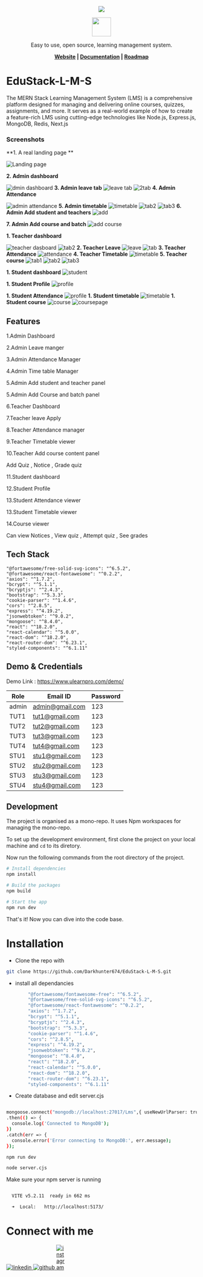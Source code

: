 <p align="center">
  <img src="https://th.bing.com/th/id/OIP.s6cxkhjVxE8a6dK_5luRjgHaEE?w=286&h=180&c=7&r=0&o=5&dpr=1.3&pid=1.7">
</p>
<p align="center">
  <a href="https://anubhavchaudhary.42web.io">
    <img src="https://uploads-ssl.webflow.com/64acfd314111bd7a3348ca67/64bc1d6c639b1ab02502dfbb_44f0ffa7f592917f963fda8b376aa547.png" 
     width="50px" height="50px">
  </a>
  <p align="center">Easy to use, open source, learning management system.</p>
</p>
<p align="center">
  <b>
    <a href="https://courselit.app">Website</a> |
    <a href="https://docs.courselit.app">Documentation</a> | 
    <a href="https://honey-oviraptor-4b7.notion.site/4a82d434ff2e485c8eb4b22f13252fef?v=9873e6e4812c420ab6a5cd81eca11356">Roadmap</a>
  </b>
</p>

# EduStack-L-M-S
The MERN Stack Learning Management System (LMS) is a comprehensive platform designed for managing and delivering online courses, quizzes, assignments, and more. It serves as a real-world example of how to create a feature-rich LMS using cutting-edge technologies like  Node.js, Express.js, MongoDB, Redis, Next.js 

### Screenshots

**1. A real landing page **

![Landing page](Screenshots/image.png)

**2. Admin dashboard**

![dmin dashboard](Screenshots/image-8.png)
**3. Admin leave tab**
![leave tab](Screenshots/image-2.png)
![2tab](Screenshots/image-3.png)
**4. Admin Attendance**

![admin attendance](Screenshots/image-4.png)
**5. Admin timetable**
![timetable](Screenshots/image-5.png)
![tab2](Screenshots/image-6.png)
![tab3](Screenshots/image-7.png)
**6. Admin Add student and teachers**
![add](Screenshots/image-9.png)

**7. Admin Add course and batch**
![add course](Screenshots/image-10.png)

**1. Teacher dashboard**

![teacher dasboard](Screenshots/image-11.png)
![tab2](Screenshots/image-12.png)
**2. Teacher Leave**
![leave](Screenshots/image-13.png)
![tab](Screenshots/image-14.png)
**3. Teacher Attendance**
![attendance](Screenshots/image-15.png)
**4. Teacher Timetable**
![timetable](Screenshots/image-16.png)
**5. Teacher course**
![tab1](Screenshots/image-17.png)
![tab2](Screenshots/image-18.png)
![tab3](Screenshots/image-19.png)

**1. Student dashboard**
![student](Screenshots/image-20.png)

**1. Student Profile**
![profile](Screenshots/image-21.png)

**1. Student Attendance**
![profile](Screenshots/image-22.png)
**1. Student timetable**
![timetable](Screenshots/image-23.png)
**1. Student course**
![course](Screenshots/image-24.png)
![coursepage](Screenshots/image-25.png)




## Features
1.Admin Dashboard

2.Admin Leave manger

3.Admin Attendance Manager

4.Admin Time table Manager

5.Admin Add student and teacher panel

5.Admin Add Course and batch panel

6.Teacher Dashboard

7.Teacher leave Apply 

8.Teacher Attendance manager

9.Teacher Timetable viewer

10.Teacher Add course content panel
 
 Add Quiz , Notice , Grade quiz

11.Student dashboard

12.Student Profile

13.Student Attendance viewer

13.Student Timetable viewer

14.Course viewer

Can view Notices , View quiz , Attempt quiz  , See grades

## Tech Stack


    "@fortawesome/free-solid-svg-icons": "^6.5.2",
    "@fortawesome/react-fontawesome": "^0.2.2",
    "axios": "^1.7.2",
    "bcrypt": "^5.1.1",
    "bcryptjs": "^2.4.3",
    "bootstrap": "^5.3.3",
    "cookie-parser": "^1.4.6",
    "cors": "^2.8.5",
    "express": "^4.19.2",
    "jsonwebtoken": "^9.0.2",
    "mongoose": "^8.4.0",
    "react": "^18.2.0",
    "react-calendar": "^5.0.0",
    "react-dom": "^18.2.0",
    "react-router-dom": "^6.23.1",
    "styled-components": "^6.1.11"

## Demo & Credentials
Demo Link : https://www.ulearnpro.com/demo/

|    Role       |        Email ID        |   Password    |
| ------------- | ---------------------  | ------------- |
|    admin      | admin@gmail.com        |    123        |
|    TUT1       | tut1@gmail.com         |    123        |
|    TUT2       | tut2@gmail.com         |    123        |
|    TUT3       | tut3@gmail.com         |    123        |
|    TUT4       | tut4@gmail.com         |    123        |
|    STU1       | stu1@gmail.com         |    123        |
|    STU2       | stu2@gmail.com         |    123        |
|    STU3       | stu3@gmail.com         |    123        |
|    STU4       | stu4@gmail.com         |    123        |



## Development

The project is organised as a mono-repo. It uses Npm workspaces for managing the mono-repo.

To set up the development environment, first clone the project on your local machine and `cd` to its diretory.

Now run the following commands from the root directory of the project.

```sh
# Install dependencies
npm install

# Build the packages
npm build

# Start the app
npm run dev
```

That's it! Now you can dive into the code base.
# Installation

- Clone the repo with

```bash
git clone https://github.com/Darkhunter674/EduStack-L-M-S.git
```

- install all dependancies

```bash
        "@fortawesome/fontawesome-free": "^6.5.2",
        "@fortawesome/free-solid-svg-icons": "^6.5.2",
        "@fortawesome/react-fontawesome": "^0.2.2",
        "axios": "^1.7.2",
        "bcrypt": "^5.1.1",
        "bcryptjs": "^2.4.3",
        "bootstrap": "^5.3.3",
        "cookie-parser": "^1.4.6",
        "cors": "^2.8.5",
        "express": "^4.19.2",
        "jsonwebtoken": "^9.0.2",
        "mongoose": "^8.4.0",
        "react": "^18.2.0",
        "react-calendar": "^5.0.0",
        "react-dom": "^18.2.0",
        "react-router-dom": "^6.23.1",
        "styled-components": "^6.1.11"
```

- Create database and edit server.cjs

```bash

mongoose.connect("mongodb://localhost:27017/Lms",{ useNewUrlParser: true, useUnifiedTopology: true })
.then(() => {
  console.log('Connected to MongoDB');
})
.catch(err => {
  console.error('Error connecting to MongoDB:', err.message);
});
```

```bash
npm run dev
```

```bash
node server.cjs
```



Make sure your npm server is running

```bash

  VITE v5.2.11  ready in 662 ms

  ➜  Local:   http://localhost:5173/
```


# Connect with me

<div>
<a href="https://www.linkedin.com/in/anubhav-chaudhary-533a66248" target="_blank">
<img src=https://img.shields.io/badge/linkedin-%231E77B5.svg?&style=for-the-badge&logo=linkedin&logoColor=white alt=linkedin style="margin-bottom: 5px;" />
</a>
<a href="https://github.com/chaudharyanubhavsingh" target="_blank">
<img src=https://img.shields.io/badge/github-%2324292e.svg?&style=for-the-badge&logo=github&logoColor=white alt=github style="margin-bottom: 5px;" />
</a>
<a href="https://www.instagram.com/chaudharyanubhavsinghh/?igshid=MjEwN2IyYWYwYw%3D%3D" target="_blank">
<img src=https://th.bing.com/th/id/OIP.35sinmuTZc2SK4QKAybZiwHaHa?rs=1&pid=ImgDetMain alt=instagram style="margin-bottom: 5px; max-width:5%" />
</a>
</div>


